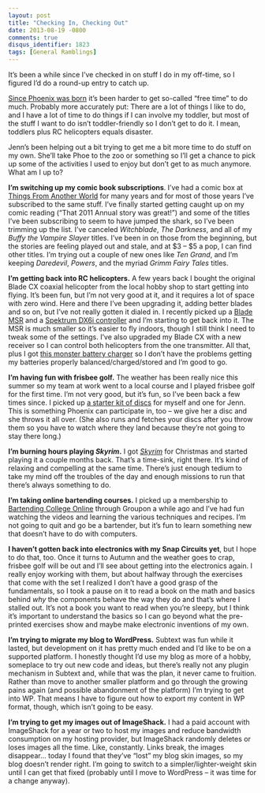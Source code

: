 ```yaml
---
layout: post
title: "Checking In, Checking Out"
date: 2013-08-19 -0800
comments: true
disqus_identifier: 1823
tags: [General Ramblings]
---
```

It’s been a while since I’ve checked in on stuff I do in my off-time, so
I figured I’d do a round-up entry to catch up.

[Since Phoenix was
born](/archive/2010/12/01/phoenix-aeralynn-illig.aspx) it’s been harder
to get so-called “free time” to do much. Probably more accurately put:
There are a lot of things I like to do, and I have a lot of time to do
things if I can involve my toddler, but most of the stuff I want to do
isn’t toddler-friendly so I don’t get to do it. I mean, toddlers plus RC
helicopters equals disaster.

Jenn’s been helping out a bit trying to get me a bit more time to do
stuff on my own. She’ll take Phoe to the zoo or something so I’ll get a
chance to pick up some of the activities I used to enjoy but don’t get
to as much anymore. What am I up to?

**I’m switching up my comic book subscriptions**. I’ve had a comic box
at [Things From Another World](http://www.tfaw.com) for many years and
for most of those years I’ve subscribed to the same stuff. I’ve finally
started getting caught up on my comic reading (“That 2011 Annual story
was great!”) and some of the titles I’ve been subscribing to seem to
have jumped the shark, so I’ve been trimming up the list. I’ve canceled
*Witchblade*, *The Darkness*, and all of my *Buffy the Vampire Slayer*
titles. I’ve been in on those from the beginning, but the stories are
feeling played out and stale, and at \$3 – \$5 a pop, I can find other
titles. I’m trying out a couple of new ones like *Ten Grand*, and I’m
keeping *Daredevil*, *Powers*, and the myriad *Grimm Fairy Tales*
titles.

**I’m getting back into RC helicopters.** A few years back I bought the
original Blade CX coaxial helicopter from the local hobby shop to start
getting into flying. It’s been fun, but I’m not very good at it, and it
requires a lot of space with zero wind. Here and there I’ve been
upgrading it, adding better blades and so on, but I’ve not really gotten
it dialed in. I recently picked up a [Blade
MSR](http://www.amazon.com/dp/B009WQFKMQ?tag=mhsvortex) and a [Spektrum
DX6i controller](http://www.amazon.com/dp/B004M13YI8?tag=mhsvortex) and
I’m starting to get back into it. The MSR is much smaller so it’s easier
to fly indoors, though I still think I need to tweak some of the
settings. I’ve also upgraded my Blade CX with a new receiver so I can
control both helicopters from the one transmitter. All that, plus I got
[this monster battery
charger](http://www.hobbyking.com/hobbyking/store/__19676__HobbyKing_4B6_Balance_Charger_Plus_Accessories_200W_USA_Warehouse_.html)
so I don’t have the problems getting my batteries properly
balanced/charged/stored and I’m good to go.

**I’m having fun with frisbee golf.** The weather has been really nice
this summer so my team at work went to a local course and I played
frisbee golf for the first time. I’m not very good, but it’s fun, so
I’ve been back a few times since. I picked up [a starter kit of
discs](http://www.amazon.com/dp/B000Q838XW?tag=mhsvortex) for myself and
one for Jenn. This is something Phoenix can participate in, too – we
give her a disc and she throws it all over. (She also runs and fetches
your discs after you throw them so you have to watch where they land
because they’re not going to stay there long.)

**I’m burning hours playing *Skyrim*.** I got
*[Skyrim](http://www.amazon.com/dp/B004HYK956?tag=mhsvortex)* for
Christmas and started playing it a couple months back. That’s a
time-sink, right there. It’s kind of relaxing and compelling at the same
time. There’s just enough tedium to take my mind off the troubles of the
day and enough missions to run that there’s always something to do.

**I’m taking online bartending courses.** I picked up a membership to
[Bartending College Online](http://www.bartendingcollegeonline.com/)
through Groupon a while ago and I’ve had fun watching the videos and
learning the various techniques and recipes. I’m not going to quit and
go be a bartender, but it’s fun to learn something new that doesn’t have
to do with computers.

**I haven’t gotten back into electronics with my Snap Circuits yet**,
but I hope to do that, too. Once it turns to Autumn and the weather goes
to crap, frisbee golf will be out and I’ll see about getting into the
electronics again. I really enjoy working with them, but about halfway
through the exercises that come with the set I realized I don’t have a
good grasp of the fundamentals, so I took a pause on it to read a book
on the math and basics behind *why* the components behave the way they
do and that’s where I stalled out. It’s not a book you want to read when
you’re sleepy, but I think it’s important to understand the basics so I
can go beyond what the pre-printed exercises show and maybe make
electronic inventions of my own.

**I’m trying to migrate my blog to WordPress.** Subtext was fun while it
lasted, but development on it has pretty much ended and I’d like to be
on a supported platform. I honestly thought I’d use my blog as more of a
hobby, someplace to try out new code and ideas, but there’s really not
any plugin mechanism in Subtext and, while that was the plan, it never
came to fruition. Rather than move to another smaller platform and go
through the growing pains again (and possible abandonment of the
platform) I’m trying to get into WP. That means I have to figure out how
to export my content in WP format, though, which isn’t going to be easy.

**I’m trying to get my images out of ImageShack.** I had a paid account
with ImageShack for a year or two to host my images and reduce bandwidth
consumption on my hosting provider, but ImageShack randomly deletes or
loses images all the time. Like, constantly. Links break, the images
disappear… today I found that they’ve “lost” my blog skin images, so my
blog doesn’t render right. I’m going to switch to a
simpler/lighter-weight skin until I can get that fixed (probably until I
move to WordPress – it was time for a change anyway).

